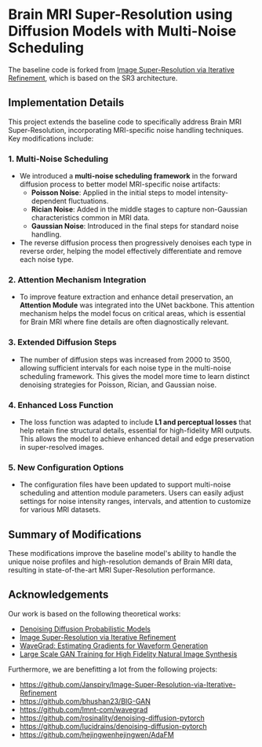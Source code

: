 # Brain MRI Super-Resolution using Diffusion Models with Multi-Noise Scheduling

The baseline code is forked from [Image Super-Resolution via Iterative Refinement](https://github.com/Janspiry/Image-Super-Resolution-via-Iterative-Refinement), which is based on the SR3 architecture.

## Implementation Details

This project extends the baseline code to specifically address Brain MRI Super-Resolution, incorporating MRI-specific noise handling techniques. Key modifications include:

### 1. Multi-Noise Scheduling
   - We introduced a **multi-noise scheduling framework** in the forward diffusion process to better model MRI-specific noise artifacts:
     - **Poisson Noise**: Applied in the initial steps to model intensity-dependent fluctuations.
     - **Rician Noise**: Added in the middle stages to capture non-Gaussian characteristics common in MRI data.
     - **Gaussian Noise**: Introduced in the final steps for standard noise handling.
   - The reverse diffusion process then progressively denoises each type in reverse order, helping the model effectively differentiate and remove each noise type.

### 2. Attention Mechanism Integration
   - To improve feature extraction and enhance detail preservation, an **Attention Module** was integrated into the UNet backbone. This attention mechanism helps the model focus on critical areas, which is essential for Brain MRI where fine details are often diagnostically relevant.

### 3. Extended Diffusion Steps
   - The number of diffusion steps was increased from 2000 to 3500, allowing sufficient intervals for each noise type in the multi-noise scheduling framework. This gives the model more time to learn distinct denoising strategies for Poisson, Rician, and Gaussian noise.

### 4. Enhanced Loss Function
   - The loss function was adapted to include **L1 and perceptual losses** that help retain fine structural details, essential for high-fidelity MRI outputs. This allows the model to achieve enhanced detail and edge preservation in super-resolved images.

### 5. New Configuration Options
   - The configuration files have been updated to support multi-noise scheduling and attention module parameters. Users can easily adjust settings for noise intensity ranges, intervals, and attention to customize for various MRI datasets.

## Summary of Modifications
These modifications improve the baseline model's ability to handle the unique noise profiles and high-resolution demands of Brain MRI data, resulting in state-of-the-art MRI Super-Resolution performance.


## Acknowledgements

Our work is based on the following theoretical works:

- [Denoising Diffusion Probabilistic Models](https://arxiv.org/pdf/2006.11239.pdf)
- [Image Super-Resolution via Iterative Refinement](https://arxiv.org/pdf/2104.07636.pdf)
- [WaveGrad: Estimating Gradients for Waveform Generation](https://arxiv.org/abs/2009.00713)
- [Large Scale GAN Training for High Fidelity Natural Image Synthesis](https://arxiv.org/abs/1809.11096)

Furthermore, we are benefitting a lot from the following projects:
- https://github.com/Janspiry/Image-Super-Resolution-via-Iterative-Refinement
- https://github.com/bhushan23/BIG-GAN
- https://github.com/lmnt-com/wavegrad
- https://github.com/rosinality/denoising-diffusion-pytorch
- https://github.com/lucidrains/denoising-diffusion-pytorch
- https://github.com/hejingwenhejingwen/AdaFM
